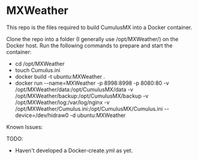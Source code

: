 # MXWeather

This repo is the files required to build CumulusMX into a Docker container.

Clone the repo into a folder (I generally use /opt/MXWeather/) on the Docker host.
Run the following commands to prepare and start the container:
* cd /opt/MXWeather
* touch Cumulus.ini
* docker build -t ubuntu:MXWeather .
* docker run --name=MXWeather -p 8998:8998 -p 8080:80 -v /opt/MXWeather/data:/opt/CumulusMX/data -v /opt/MXWeather/backup:/opt/CumulusMX/backup -v /opt/MXWeather/log:/var/log/nginx -v /opt/MXWeather/Cumulus.ini:/opt/CumulusMX/Cumulus.ini --device=/dev/hidraw0 -d ubuntu:MXWeather

Known Issues:

TODO:
* Haven't developed a Docker-create.yml as yet. 
